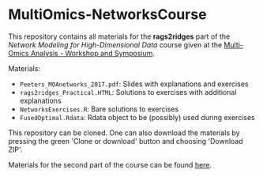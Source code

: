 # MultiOmics-NetworksCourse
This repository contains all materials for the **rags2ridges** part of the *Network Modeling for High-Dimensional Data* course given at the [Multi-Omics Analysis - Workshop and Symposium](https://wiki.bioinformaticslaboratory.nl/foswiki/bin/view/BioLab/MultiOmicsWorkshop).

Materials:

  * ```Peeters_MOAnetworks_2017.pdf```: Slides with explanations and exercises
  * ```rags2ridges_Practical.HTML```: Solutions to exercises with additional explanations
  * ```NetworksExercises.R```: Bare solutions to exercises
  * ```FusedOptimal.Rdata```: Rdata object to be (possibly) used during exercises

This repository can be cloned.
One can also download the materials by pressing the green 'Clone or download' button and choosing 'Download ZIP'.

Materials for the second part of the course can be found [here](https://github.com/wvanwie/networkCourse).
